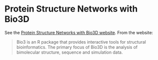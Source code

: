 # Protein Structure Networks with Bio3D

See the [Protein Structure Networks with Bio3D website](http://thegrantlab.org/bio3d_v2/tutorials/protein-structure-networks). From the website:

>Bio3 is an R package that provides interactive tools for structural bioinformatics. The primary focus of Bio3D is the analysis of bimolecular structure, sequence and simulation data.
